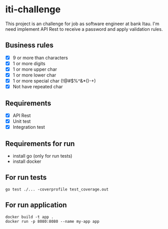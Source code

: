# iti-challenge
This project is an challenge for job as software engineer at bank Itau. I'm need implement API Rest to receive a password and apply validation rules.

## Business rules
- [x] 9 or more than characters
- [x] 1 or more digits
- [x] 1 or more upper char
- [x] 1 or more lower char
- [x] 1 or more special char (!@#$%^&*()-+)
- [x] Not have repeated char 

## Requirements 
- [x] API Rest
- [x] Unit test
- [x] Integration test

## Requirements for run
* install go (only for run tests)
* install docker

## For run tests
```shell
go test ./... -coverprofile test_coverage.out
```

## For run application
```shell
docker build -t app .
docker run -p 8080:8080 --name my-app app
``` 




  


